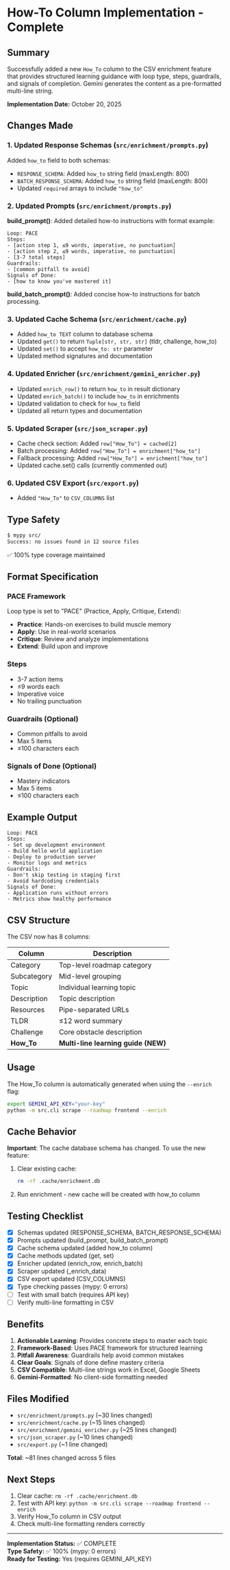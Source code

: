 # How-To Column Implementation - Complete

## Summary

Successfully added a new `How_To` column to the CSV enrichment feature that provides structured learning guidance with loop type, steps, guardrails, and signals of completion. Gemini generates the content as a pre-formatted multi-line string.

**Implementation Date:** October 20, 2025

## Changes Made

### 1. Updated Response Schemas (`src/enrichment/prompts.py`)

Added `how_to` field to both schemas:
- `RESPONSE_SCHEMA`: Added `how_to` string field (maxLength: 800)
- `BATCH_RESPONSE_SCHEMA`: Added `how_to` string field (maxLength: 800)
- Updated `required` arrays to include `"how_to"`

### 2. Updated Prompts (`src/enrichment/prompts.py`)

**build_prompt()**: Added detailed how-to instructions with format example:
```
Loop: PACE
Steps:
- [action step 1, ≤9 words, imperative, no punctuation]
- [action step 2, ≤9 words, imperative, no punctuation]
- [3-7 total steps]
Guardrails:
- [common pitfall to avoid]
Signals of Done:
- [how to know you've mastered it]
```

**build_batch_prompt()**: Added concise how-to instructions for batch processing.

### 3. Updated Cache Schema (`src/enrichment/cache.py`)

- Added `how_to TEXT` column to database schema
- Updated `get()` to return `Tuple[str, str, str]` (tldr, challenge, how_to)
- Updated `set()` to accept `how_to: str` parameter
- Updated method signatures and documentation

### 4. Updated Enricher (`src/enrichment/gemini_enricher.py`)

- Updated `enrich_row()` to return `how_to` in result dictionary
- Updated `enrich_batch()` to include `how_to` in enrichments
- Updated validation to check for `how_to` field
- Updated all return types and documentation

### 5. Updated Scraper (`src/json_scraper.py`)

- Cache check section: Added `row["How_To"] = cached[2]`
- Batch processing: Added `row["How_To"] = enrichment["how_to"]`
- Fallback processing: Added `row["How_To"] = enrichment["how_to"]`
- Updated cache.set() calls (currently commented out)

### 6. Updated CSV Export (`src/export.py`)

- Added `"How_To"` to `CSV_COLUMNS` list

## Type Safety

```bash
$ mypy src/
Success: no issues found in 12 source files
```

✅ 100% type coverage maintained

## Format Specification

### PACE Framework

Loop type is set to "PACE" (Practice, Apply, Critique, Extend):
- **Practice**: Hands-on exercises to build muscle memory
- **Apply**: Use in real-world scenarios
- **Critique**: Review and analyze implementations
- **Extend**: Build upon and improve

### Steps

- 3-7 action items
- ≤9 words each
- Imperative voice
- No trailing punctuation

### Guardrails (Optional)

- Common pitfalls to avoid
- Max 5 items
- ≤100 characters each

### Signals of Done (Optional)

- Mastery indicators
- Max 5 items
- ≤100 characters each

## Example Output

```
Loop: PACE
Steps:
- Set up development environment
- Build hello world application
- Deploy to production server
- Monitor logs and metrics
Guardrails:
- Don't skip testing in staging first
- Avoid hardcoding credentials
Signals of Done:
- Application runs without errors
- Metrics show healthy performance
```

## CSV Structure

The CSV now has 8 columns:

| Column | Description |
|--------|-------------|
| Category | Top-level roadmap category |
| Subcategory | Mid-level grouping |
| Topic | Individual learning topic |
| Description | Topic description |
| Resources | Pipe-separated URLs |
| TLDR | ≤12 word summary |
| Challenge | Core obstacle description |
| **How_To** | **Multi-line learning guide (NEW)** |

## Usage

The How_To column is automatically generated when using the `--enrich` flag:

```bash
export GEMINI_API_KEY="your-key"
python -m src.cli scrape --roadmap frontend --enrich
```

## Cache Behavior

**Important**: The cache database schema has changed. To use the new feature:

1. Clear existing cache:
   ```bash
   rm -rf .cache/enrichment.db
   ```

2. Run enrichment - new cache will be created with how_to column

## Testing Checklist

- [x] Schemas updated (RESPONSE_SCHEMA, BATCH_RESPONSE_SCHEMA)
- [x] Prompts updated (build_prompt, build_batch_prompt)
- [x] Cache schema updated (added how_to column)
- [x] Cache methods updated (get, set)
- [x] Enricher updated (enrich_row, enrich_batch)
- [x] Scraper updated (_enrich_data)
- [x] CSV export updated (CSV_COLUMNS)
- [x] Type checking passes (mypy: 0 errors)
- [ ] Test with small batch (requires API key)
- [ ] Verify multi-line formatting in CSV

## Benefits

1. **Actionable Learning**: Provides concrete steps to master each topic
2. **Framework-Based**: Uses PACE framework for structured learning
3. **Pitfall Awareness**: Guardrails help avoid common mistakes
4. **Clear Goals**: Signals of done define mastery criteria
5. **CSV Compatible**: Multi-line strings work in Excel, Google Sheets
6. **Gemini-Formatted**: No client-side formatting needed

## Files Modified

- `src/enrichment/prompts.py` (~30 lines changed)
- `src/enrichment/cache.py` (~15 lines changed)
- `src/enrichment/gemini_enricher.py` (~25 lines changed)
- `src/json_scraper.py` (~10 lines changed)
- `src/export.py` (~1 line changed)

**Total**: ~81 lines changed across 5 files

## Next Steps

1. Clear cache: `rm -rf .cache/enrichment.db`
2. Test with API key: `python -m src.cli scrape --roadmap frontend --enrich`
3. Verify How_To column in CSV output
4. Check multi-line formatting renders correctly

---

**Implementation Status:** ✅ COMPLETE  
**Type Safety:** ✅ 100% (mypy: 0 errors)  
**Ready for Testing:** Yes (requires GEMINI_API_KEY)
